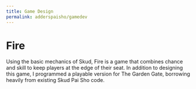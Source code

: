```yaml
---
title: Game Design
permalink: adderspaisho/gamedev
---
```

# Fire
Using the basic mechanics of Skud, Fire is a game that combines chance and skill to keep players at the edge of their seat. In addition to designing this game, I programmed a playable version for The Garden Gate, borrowing heavily from existing Skud Pai Sho code.